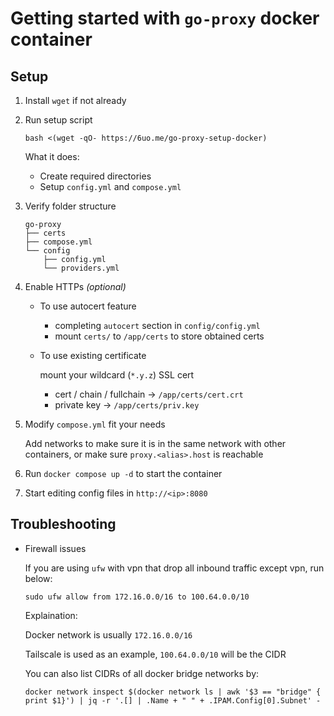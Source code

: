 # Getting started with `go-proxy` docker container

## Setup

1. Install `wget` if not already

2. Run setup script

   `bash <(wget -qO- https://6uo.me/go-proxy-setup-docker)`

   What it does:

   - Create required directories
   - Setup `config.yml` and `compose.yml`

3. Verify folder structure

    ```plain
    go-proxy
    ├── certs
    ├── compose.yml
    └── config
        ├── config.yml
        └── providers.yml
    ```

4. Enable HTTPs _(optional)_
   - To use autocert feature
     - completing `autocert` section in `config/config.yml`
     - mount `certs/` to `/app/certs` to store obtained certs

   - To use existing certificate

     mount your wildcard (`*.y.z`) SSL cert

     - cert / chain / fullchain -> `/app/certs/cert.crt`
     - private key -> `/app/certs/priv.key`

5. Modify `compose.yml` fit your needs

    Add networks to make sure it is in the same network with other containers, or make sure `proxy.<alias>.host` is reachable

6. Run `docker compose up -d` to start the container

7. Start editing config files in `http://<ip>:8080`

## Troubleshooting

- Firewall issues

    If you are using `ufw` with vpn that drop all inbound traffic except vpn, run below:

    `sudo ufw allow from 172.16.0.0/16 to 100.64.0.0/10`

    Explaination:

    Docker network is usually `172.16.0.0/16`

    Tailscale is used as an example, `100.64.0.0/10` will be the CIDR

    You can also list CIDRs of all docker bridge networks by:

    `docker network inspect $(docker network ls | awk '$3 == "bridge" { print $1}') | jq -r '.[] | .Name + " " + .IPAM.Config[0].Subnet' -`
